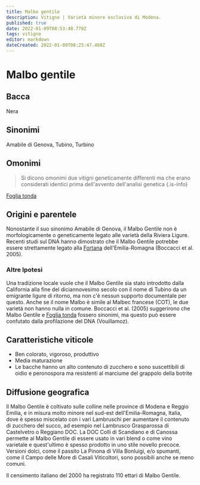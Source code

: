 ```yaml
---
title: Malbo gentile
description: Vitigno | Varietà minore esclusiva di Modena.
published: true
date: 2022-01-09T08:53:48.770Z
tags: vitigno
editor: markdown
dateCreated: 2022-01-09T08:25:47.468Z
---
```


# Malbo gentile

## Bacca
Nera

## Sinonimi
Amabile di Genova, Tubino, Turbino

## Omonimi
> Si dicono omonimi due vitigni geneticamente differenti ma che erano considerati identici prima dell'avvento dell'analisi genetica
{.is-info}

[Foglia tonda](/vitigni/Italia/foglia-tonda)

## Origini e parentele
Nonostante il suo sinonimo Amabile di Genova, il Malbo Gentile non è morfologicamente o geneticamente legato alle varietà della Riviera Ligure. Recenti studi sul DNA hanno dimostrato che il Malbo Gentile potrebbe essere strettamente legato alla [Fortana](/vitigni/Italia/fortana) dell'Emilia-Romagna (Boccacci et al. 2005).

### Altre Ipotesi

Una tradizione locale vuole che il Malbo Gentile sia stato introdotto dalla California alla fine del diciannovesimo secolo con il nome di Tubino da un emigrante ligure di ritorno, ma non c'è nessun supporto documentale per questo. Anche se il nome Malbo è simile al Malbec francese (COT), le due varietà non hanno nulla in comune. Boccacci et al. (2005) suggerirono che Malbo Gentile e [Foglia tonda](/vitigni/Italia/foglia-tonda) fossero sinonimi, ma questo può essere confutato dalla profilazione del DNA (Vouillamoz).


## Caratteristiche viticole
- Ben colorato, vigoroso, produttivo
- Media maturazione
- Le bacche hanno un alto contenuto di zucchero e sono suscettibili di oidio e peronospora ma resistenti al marciume del grappolo della botrite

## Diffusione geografica
Il Malbo Gentile è coltivato sulle colline nelle province di Modena e Reggio Emilia, e in misura molto minore nel sud-est dell'Emilia-Romagna, Italia, dove è spesso miscelato con i vari Lambruschi per aumentare il contenuto di zucchero del succo, ad esempio nel Lambrusco Grasparossa di Castelvetro o Reggiano DOC. La DOC Colli di Scandiano e di Canossa permette al Malbo Gentile di essere usato in vari blend o come vino varietale e quest'ultimo è spesso prodotto in uno stile novello precoce. Versioni dolci, come il passito La Pinona di Villa Bonluigi, e/o spumanti, come il Campo delle More di Casali Viticoltori, sono possibili anche se meno comuni.

Il censimento italiano del 2000 ha registrato 110 ettari di Malbo Gentile.
